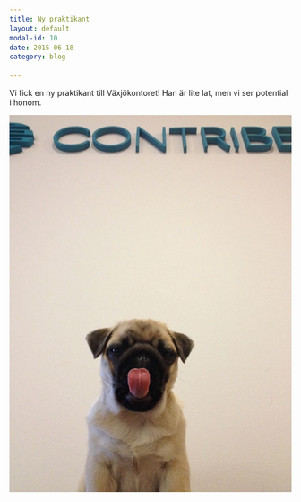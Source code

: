 ```yaml
---
title: Ny praktikant
layout: default
modal-id: 10
date: 2015-06-18
category: blog

---
```


Vi fick en ny praktikant till Växjökontoret! Han är lite lat, men vi ser potential i honom.

<img src="img/blog/praktikant.jpg" alt="en valp under Contribe loggan" class="img-responsive img-centered" />